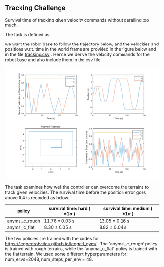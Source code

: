 ## Tracking Challenge

Survival time of tracking given velocity commands without derailing too much.

The task is defined as:

we want the robot base to follow the trajectory below, and the velocities and positions w.r.t. time in the world frame are provided in the figure below and in the file  [tracking.csv](tracking.csv) . Hence we derive the velocity commands for the robot base and also include them in the csv file.

![tracking](./tracking.png)

The task examines how well the controller can overcome the terrains to track given velocities. The survival time before the position error goes above 0.4 is recorded as below.

| policy         | survival time: hard ( $\pm 1\sigma$ ) | survival time: medium ( $\pm 1\sigma$ ) |
| -------------- | ----------------------------------- | ------------------------------------- |
| anymal_c_rough | 11.76 $\pm$ 0.03 s                    | 13.05 $\pm$ 0.16 s                      |
| anymal_c_flat  | 8.30 $\pm$ 0.05 s                     | 8.82 $\pm$ 0.04 s                       |

The two policies are trained with the codes for https://leggedrobotics.github.io/legged_gym/ . The 'anymal_c_rough' policy is trained with rough terrains, while the 'anymal_c_flat' policy is trained with the flat terrain. We used some different hyperparameters for: num_envs=2048, num_steps_per_env = 48.
